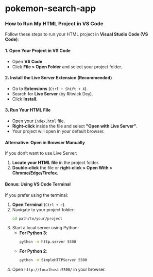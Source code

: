 # pokemon-search-app
### **How to Run My HTML Project in VS Code**
Follow these steps to run your HTML project in **Visual Studio Code (VS Code)**:

#### **1. Open Your Project in VS Code**
- Open **VS Code**.
- Click **File > Open Folder** and select your project folder.

#### **2. Install the Live Server Extension (Recommended)**
- Go to **Extensions** (`Ctrl + Shift + X`).
- Search for **Live Server** (by Ritwick Dey).
- Click **Install**.

#### **3. Run Your HTML File**
- Open your `index.html` file.
- **Right-click** inside the file and select **"Open with Live Server"**.
- Your project will open in your default browser.

#### **Alternative: Open in Browser Manually**
If you don’t want to use Live Server:
1. **Locate your HTML file** in the project folder.
2. **Double-click** the file or **right-click > Open With > Chrome/Edge/Firefox**.

#### **Bonus: Using VS Code Terminal**
If you prefer using the terminal:
1. **Open Terminal** (`Ctrl + ~`).
2. Navigate to your project folder:
   ```sh
   cd path/to/your/project
   ```
3. Start a local server using Python:
   - **For Python 3**:
     ```sh
     python -m http.server 5500
     ```
   - **For Python 2**:
     ```sh
     python -m SimpleHTTPServer 5500
     ```
4. Open `http://localhost:5500/` in your browser.
